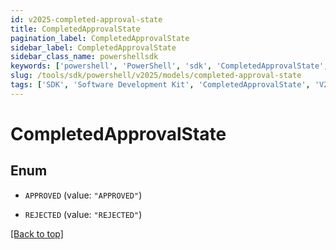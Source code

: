 ```yaml
---
id: v2025-completed-approval-state
title: CompletedApprovalState
pagination_label: CompletedApprovalState
sidebar_label: CompletedApprovalState
sidebar_class_name: powershellsdk
keywords: ['powershell', 'PowerShell', 'sdk', 'CompletedApprovalState', 'V2025CompletedApprovalState'] 
slug: /tools/sdk/powershell/v2025/models/completed-approval-state
tags: ['SDK', 'Software Development Kit', 'CompletedApprovalState', 'V2025CompletedApprovalState']
---
```



# CompletedApprovalState

## Enum


* `APPROVED` (value: `"APPROVED"`)

* `REJECTED` (value: `"REJECTED"`)


[[Back to top]](#) 

